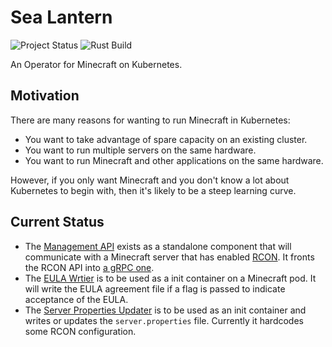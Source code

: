 # Sea Lantern

![Project Status](https://img.shields.io/badge/project_status-alpha-red)
![Rust Build](https://github.com/JamesLaverack/sea-lantern/workflows/Rust%20Build/badge.svg)

An Operator for Minecraft on Kubernetes.

## Motivation

There are many reasons for wanting to run Minecraft in Kubernetes:

* You want to take advantage of spare capacity on an existing cluster.
* You want to run multiple servers on the same hardware.
* You want to run Minecraft and other applications on the same hardware.

However, if you only want Minecraft and you don't know a lot about Kubernetes to begin with, then it's likely to be a
steep learning curve.

## Current Status

* The [Management API](src/bin/management_api.rs) exists as a standalone component that will communicate with a
  Minecraft server that has enabled [RCON](https://wiki.vg/RCON). It fronts the RCON API into
  [a gRPC one](api/proto/management/management.proto).
* The [EULA Wrtier](src/bin/eula_writer.rs) is to be used as a init container on a Minecraft pod. It will write the EULA
  agreement file if a flag is passed to indicate acceptance of the EULA.
* The [Server Properties Updater](src/bin/server_properties_updater.rs) is to be used as an init container and writes or
  updates the `server.properties` file. Currently it hardcodes some RCON configuration.